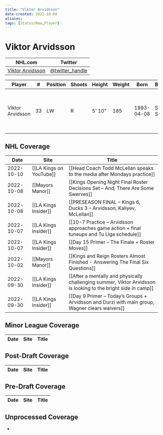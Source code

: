 ```yaml
---
title: "Viktor Arvidsson"
date-created: 2022-10-08
aliases: 
tags: [Status/New,Player]
---
```


# Viktor Arvidsson

NHL.com | Twitter
-|-
[Viktor Arvidsson]() | [@twitter_handle](https://twitter.com/)

Player | \# | Position | Shoots | Height | Weight | Born | Birthplace | Draft 
-|-|-|-|-|-|-|-|-
Viktor Arvidsson | 33 | LW | R | 5' 10" | 185 | 1993-04-08 | Skellefteå, SWE | 2014 NSH, 4th rd, 22nd pk (112th overall)



## NHL  Coverage
Date | Site |  Title
---|---|---
2022-10-10 | [[LA Kings on YouTube]] | [[Head Coach Todd McLellan speaks to the media after Mondays practice]]
2022-10-08 | [[Mayors Manor]] | [[Kings Opening Night Final Roster Decisions Set – And, There Are Some Swerves]]
2022-10-08 | [[LA Kings Insider]] | [[PRESEASON FINAL – Kings 6, Ducks 3 – Arvidsson, Kaliyev, McLellan]]
2022-10-07 | [[LA Kings Insider]] | [[10-7 Practice – Arvidsson approaches game action + final tuneups and Tu Liga schedule]]
2022-10-07 | [[LA Kings Insider]] | [[Day 15 Primer – The Finale + Roster Moves]]
2022-10-02 | [[Mayors Manor]] | [[Kings and Reign Rosters Almost Finished - Answering The Final Six Questions]]
2022-09-30 | [[LA Kings Insider]] |  [[After a mentally and physically challenging summer, Viktor Arvidsson is looking to the bright side in camp]]
2022-09-30 | [[LA Kings Insider]] | [[Day 9 Primer – Today’s Groups + Arvidsson and Durzi with main group, Wagner clears waivers]]



## Minor League Coverage
Date | Site |  Title
---|---|---



## Post-Draft Coverage
Date | Site |  Title
---|---|---



## Pre-Draft Coverage
Date | Site |  Title
---|---|---


## Unprocessed Coverage
- 
